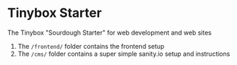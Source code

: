 # Tinybox Starter

The Tinybox "Sourdough Starter" for web development and web sites

1. The `/frontend/` folder contains the frontend setup
2. The `/cms/` folder contains a super simple sanity.io setup and instructions
